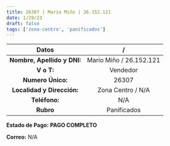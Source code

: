 ```yaml
---
title: 26307 | Mario Miño | 26.152.121
date: 1/29/23
draft: false
tags: ['zona-centro', 'panificados']
---
```


|          **Datos**          |            /            |
|:---------------------------:|:-----------------------:|
| **Nombre, Apellido y DNI:** | Mario Miño / 26.152.121 |
|          **V o T:**         |         Vendedor        |
|      **Numero Único:**      |          26307          |
|  **Localidad y Dirección:** |    Zona Centro / N/A    |
|        **Teléfono:**        |           N/A           |
|          **Rubro**          |       Panificados       |

**Estado de Pago:** **PAGO COMPLETO**

**Correo:** N/A
